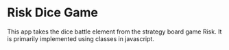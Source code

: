 # Risk Dice Game

This app takes the dice battle element from the strategy board game Risk.  It is primarily implemented using classes in javascript.
